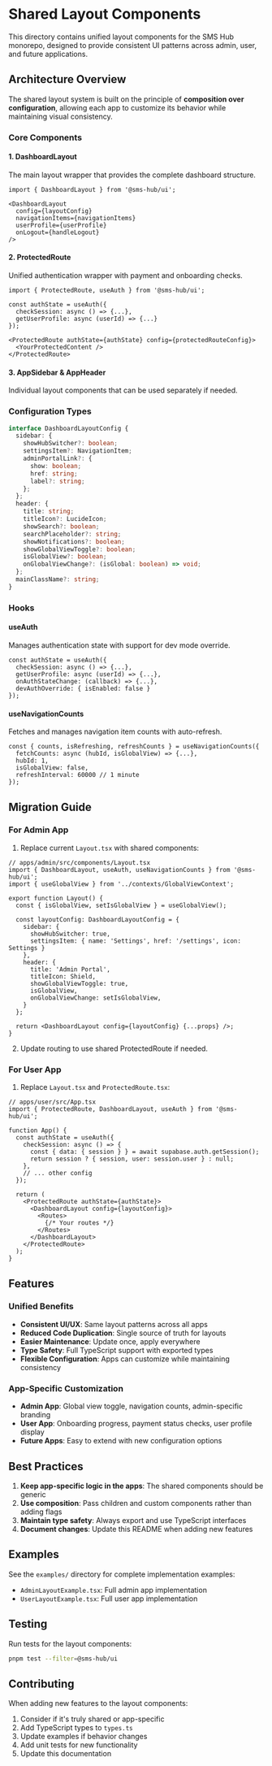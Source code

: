 # Shared Layout Components

This directory contains unified layout components for the SMS Hub monorepo, designed to provide consistent UI patterns across admin, user, and future applications.

## Architecture Overview

The shared layout system is built on the principle of **composition over configuration**, allowing each app to customize its behavior while maintaining visual consistency.

### Core Components

#### 1. DashboardLayout
The main layout wrapper that provides the complete dashboard structure.

```tsx
import { DashboardLayout } from '@sms-hub/ui';

<DashboardLayout
  config={layoutConfig}
  navigationItems={navigationItems}
  userProfile={userProfile}
  onLogout={handleLogout}
/>
```

#### 2. ProtectedRoute
Unified authentication wrapper with payment and onboarding checks.

```tsx
import { ProtectedRoute, useAuth } from '@sms-hub/ui';

const authState = useAuth({
  checkSession: async () => {...},
  getUserProfile: async (userId) => {...}
});

<ProtectedRoute authState={authState} config={protectedRouteConfig}>
  <YourProtectedContent />
</ProtectedRoute>
```

#### 3. AppSidebar & AppHeader
Individual layout components that can be used separately if needed.

### Configuration Types

```typescript
interface DashboardLayoutConfig {
  sidebar: {
    showHubSwitcher?: boolean;
    settingsItem?: NavigationItem;
    adminPortalLink?: {
      show: boolean;
      href: string;
      label?: string;
    };
  };
  header: {
    title: string;
    titleIcon?: LucideIcon;
    showSearch?: boolean;
    searchPlaceholder?: string;
    showNotifications?: boolean;
    showGlobalViewToggle?: boolean;
    isGlobalView?: boolean;
    onGlobalViewChange?: (isGlobal: boolean) => void;
  };
  mainClassName?: string;
}
```

### Hooks

#### useAuth
Manages authentication state with support for dev mode override.

```tsx
const authState = useAuth({
  checkSession: async () => {...},
  getUserProfile: async (userId) => {...},
  onAuthStateChange: (callback) => {...},
  devAuthOverride: { isEnabled: false }
});
```

#### useNavigationCounts
Fetches and manages navigation item counts with auto-refresh.

```tsx
const { counts, isRefreshing, refreshCounts } = useNavigationCounts({
  fetchCounts: async (hubId, isGlobalView) => {...},
  hubId: 1,
  isGlobalView: false,
  refreshInterval: 60000 // 1 minute
});
```

## Migration Guide

### For Admin App

1. Replace current `Layout.tsx` with shared components:

```tsx
// apps/admin/src/components/Layout.tsx
import { DashboardLayout, useAuth, useNavigationCounts } from '@sms-hub/ui';
import { useGlobalView } from '../contexts/GlobalViewContext';

export function Layout() {
  const { isGlobalView, setIsGlobalView } = useGlobalView();
  
  const layoutConfig: DashboardLayoutConfig = {
    sidebar: {
      showHubSwitcher: true,
      settingsItem: { name: 'Settings', href: '/settings', icon: Settings }
    },
    header: {
      title: 'Admin Portal',
      titleIcon: Shield,
      showGlobalViewToggle: true,
      isGlobalView,
      onGlobalViewChange: setIsGlobalView,
    }
  };

  return <DashboardLayout config={layoutConfig} {...props} />;
}
```

2. Update routing to use shared ProtectedRoute if needed.

### For User App

1. Replace `Layout.tsx` and `ProtectedRoute.tsx`:

```tsx
// apps/user/src/App.tsx
import { ProtectedRoute, DashboardLayout, useAuth } from '@sms-hub/ui';

function App() {
  const authState = useAuth({
    checkSession: async () => {
      const { data: { session } } = await supabase.auth.getSession();
      return session ? { session, user: session.user } : null;
    },
    // ... other config
  });

  return (
    <ProtectedRoute authState={authState}>
      <DashboardLayout config={layoutConfig}>
        <Routes>
          {/* Your routes */}
        </Routes>
      </DashboardLayout>
    </ProtectedRoute>
  );
}
```

## Features

### Unified Benefits
- **Consistent UI/UX**: Same layout patterns across all apps
- **Reduced Code Duplication**: Single source of truth for layouts
- **Easier Maintenance**: Update once, apply everywhere
- **Type Safety**: Full TypeScript support with exported types
- **Flexible Configuration**: Apps can customize while maintaining consistency

### App-Specific Customization
- **Admin App**: Global view toggle, navigation counts, admin-specific branding
- **User App**: Onboarding progress, payment status checks, user profile display
- **Future Apps**: Easy to extend with new configuration options

## Best Practices

1. **Keep app-specific logic in the apps**: The shared components should be generic
2. **Use composition**: Pass children and custom components rather than adding flags
3. **Maintain type safety**: Always export and use TypeScript interfaces
4. **Document changes**: Update this README when adding new features

## Examples

See the `examples/` directory for complete implementation examples:
- `AdminLayoutExample.tsx`: Full admin app implementation
- `UserLayoutExample.tsx`: Full user app implementation

## Testing

Run tests for the layout components:

```bash
pnpm test --filter=@sms-hub/ui
```

## Contributing

When adding new features to the layout components:
1. Consider if it's truly shared or app-specific
2. Add TypeScript types to `types.ts`
3. Update examples if behavior changes
4. Add unit tests for new functionality
5. Update this documentation
